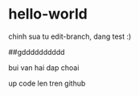 # hello-world

chinh sua tu edit-branch, dang test :)

##gdddddddddd

bui van hai dap choai

up code len tren github
